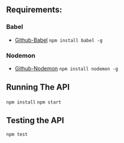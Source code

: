 ## Requirements:

### Babel
  - [Github-Babel](https://github.com/babel/babel)
  `npm install babel -g`

### Nodemon
  - [Github-Nodemon](https://github.com/remy/nodemon)
  `npm install nodemon -g`

## Running The API

  `npm install`
  `npm start`

## Testing the API

  `npm test`

